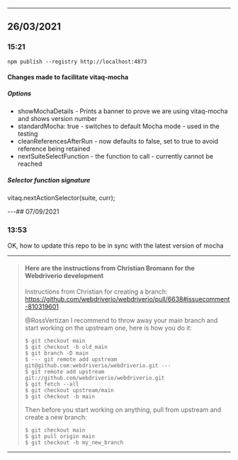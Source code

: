 <!-- markdownlint-disable -->

---

## 26/03/2021

### 15:21

`npm publish --registry http://localhost:4873`

#### Changes made to facilitate vitaq-mocha

##### Options

- showMochaDetails - Prints a banner to prove we are using vitaq-mocha and shows version number
- standardMocha: true - switches to default Mocha mode - used in the testing
- cleanReferencesAfterRun - now defaults to false, set to true to avoid reference being retained
- nextSuiteSelectFunction - the function to call - currently cannot be reached

##### Selector function signature

vitaq.nextActionSelector(suite, curr);

---## 07/09/2021

### 13:53

OK, how to update this repo to be in sync with the latest version of mocha

---

> #### Here are the instructions from Christian Bromann for the Webdriverio development
>
> Instructions from Christian for creating a branch:
> https://github.com/webdriverio/webdriverio/pull/6638#issuecomment-810319601
>
> @RossVertizan I recommend to throw away your main branch and start working on the upstream one, here is how you do it:
>
> ```text
> $ git checkout main
> $ git checkout -b old_main
> $ git branch -D main
> $ --- git remote add upstream git@github.com:webdriverio/webdriverio.git ---
> $ git remote add upstream git://github.com/webdriverio/webdriverio.git
> $ git fetch --all
> $ git checkout upstream/main
> $ git checkout -b main
> ```
>
> Then before you start working on anything, pull from upstream and create a new branch:
>
> ```text
> $ git checkout main
> $ git pull origin main
> $ git checkout -b my_new_branch
> ```

---

